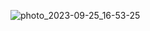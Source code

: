 
![photo_2023-09-25_16-53-25](https://github.com/ITSamantha/Artificial_Intelligence_Systems/assets/100091168/24431bde-3130-4a47-8d5b-ea93a76b1ed5)
